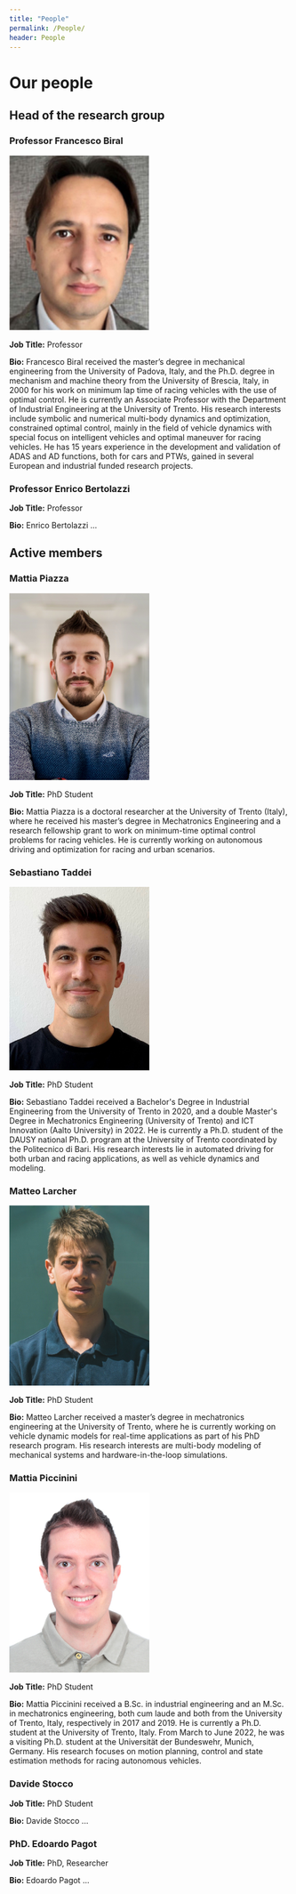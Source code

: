 ```yaml
---
title: "People"
permalink: /People/
header: People
---
```

# Our people

## Head of the research group

### Professor Francesco Biral

<img src="/_images/_people/prof_biral_resized.jpg" alt="Francesco Biral" width="50%">

**Job Title:** Professor

**Bio:** Francesco Biral received the master’s degree in mechanical engineering from the University of Padova, Italy, and the Ph.D. degree in mechanism and machine theory from the University of Brescia, Italy, in 2000 for his work on minimum lap time of racing vehicles with the use of optimal control. He is currently an Associate Professor with the Department of Industrial Engineering at the University of Trento.
His research interests include symbolic and numerical multi-body dynamics and optimization, constrained optimal control, mainly in the field of vehicle dynamics with special focus on intelligent vehicles and optimal maneuver for racing vehicles. He has 15 years experience in the development and validation of ADAS and AD functions, both for cars and PTWs, gained in several European and industrial funded research projects.

### Professor Enrico Bertolazzi

<!-- <img src="/_images/_people/prof_bertolazzi_resized.jpg" alt="Enrico Bertolazzi" width="50%"> -->

**Job Title:** Professor

**Bio:** Enrico Bertolazzi ...

## Active members

### Mattia Piazza

<img src="/_images/_people/MattiaPiazza.jpeg" alt="Mattia Piazza" width="50%">

**Job Title:** PhD Student

**Bio:** Mattia Piazza is a doctoral researcher at the University of Trento (Italy), where he received his master’s degree in Mechatronics Engineering and a research fellowship grant to work on minimum-time optimal control problems for racing vehicles. He is currently working on autonomous driving and optimization for racing and urban scenarios.

### Sebastiano Taddei

<img src="/_images/_people/sebastiano_taddei.jpg" alt="Sebastiano Taddei" width="50%">

**Job Title:** PhD Student

**Bio:** Sebastiano Taddei received a Bachelor's Degree in Industrial Engineering from the University of Trento in 2020, and a double Master's Degree in Mechatronics Engineering (University of Trento) and ICT Innovation (Aalto University) in 2022. He is currently a Ph.D. student of the DAUSY national Ph.D. program at the University of Trento coordinated by the Politecnico di Bari. His research interests lie in automated driving for both urban and racing applications, as well as vehicle dynamics and modeling.

### Matteo Larcher

<img src="/_images/_people/matteo_larcher.jpg" alt="Matteo Larcher" width="50%">

**Job Title:** PhD Student

**Bio:** Matteo Larcher received a master’s degree in mechatronics engineering at the University of Trento, where he is currently working on vehicle dynamic models for real-time applications as part of his PhD research program. His research interests are multi-body modeling of mechanical systems and hardware-in-the-loop simulations.

### Mattia Piccinini

<img src="/_images/_people/mattia_piccinini.JPG" alt="Mattia Piccinini" width="50%">

**Job Title:** PhD Student

**Bio:** Mattia Piccinini received a B.Sc. in industrial engineering and an M.Sc. in mechatronics engineering, both cum laude and both from the University of Trento, Italy, respectively in 2017 and 2019. He is currently a Ph.D. student at the University of Trento, Italy. From March to June 2022, he was a visiting Ph.D. student at the Universität der Bundeswehr, Munich, Germany. His research focuses on motion planning, control and state estimation methods for racing autonomous vehicles.

### Davide Stocco

<!-- <img src="/_images/_people/davide_stocco_resized.jpg" alt="Davide Stocco" width="50%"> -->

**Job Title:** PhD Student

**Bio:** Davide Stocco ...

### PhD. Edoardo Pagot

<!-- <img src="/_images/_people/edoardo_pagot_resized.jpg" alt="Edoardo Pagot" width="50%"> -->

**Job Title:** PhD, Researcher

**Bio:** Edoardo Pagot ...

